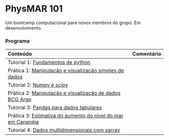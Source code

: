 # PhysMAR 101
Um bootcamp computacional para novos membros do grupo. Em desenvolvimento.


### Programa
| Conteúdo         | Comentário                             |
|:--------------------------|:---------------------------------|
| Tutorial 1: [Fundamentos de python](python/01_python_basico.ipynb)       |           |
| Prática 1: [Manipulação e visualização simples de dados](python/02_visualizacao_dados_saildrones.ipynb)       |           |
| Tutorial 2: [Numpy e scipy](python/03_numpy_and_scipy.ipynb)       |           |
| Prática 2: [Manipulação e visualização de dados BCG Argo](python/04_visualizacao_perfis_argo.ipynb)       |           |
| Tutorial 3: [Pandas para dados tabulares](python/05_pandas.ipynb)| |
| Prática 3: [Estimativa do aumento do nível do mar em Cananéia](python/06_nivel_do_mar_cananeia.ipynb) | |
| Tutorial 4: [Dados multidimensionais com xarray](python/07_intro_xarray.ipynb) | |
